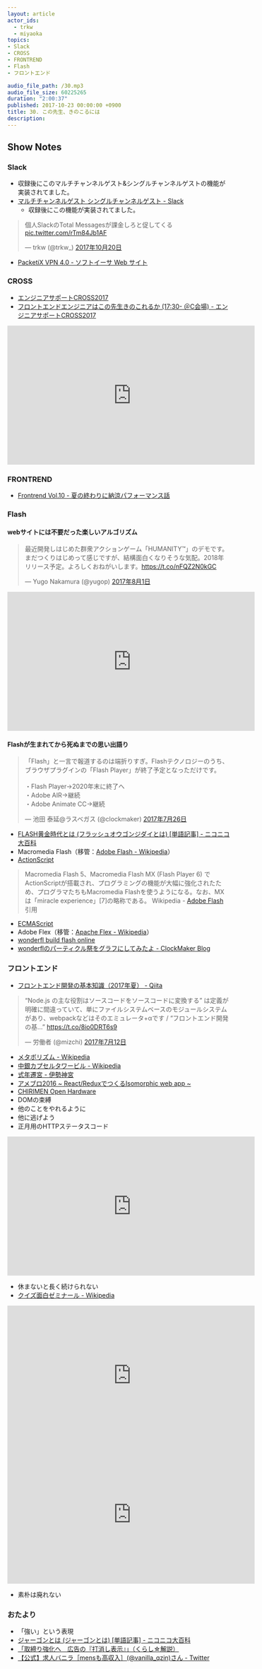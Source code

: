 ```yaml
---
layout: article
actor_ids:
  - trkw
  - miyaoka
topics:
- Slack
- CROSS
- FRONTREND
- Flash
- フロントエンド

audio_file_path: /30.mp3
audio_file_size: 60225265
duration: "2:00:37"
published: 2017-10-23 00:00:00 +0900
title: 30. この先生、きのこるには
description:
---
```


## Show Notes

### Slack

- 収録後にこのマルチチャンネルゲスト&シングルチャンネルゲストの機能が実装されてました。
- [マルチチャンネルゲスト シングルチャンネルゲスト - Slack](https://get.slack.help/hc/ja/articles/202518103-%E3%83%9E%E3%83%AB%E3%83%81%E3%83%81%E3%83%A3%E3%83%B3%E3%83%8D%E3%83%AB%E3%82%B2%E3%82%B9%E3%83%88-%E3%82%B7%E3%83%B3%E3%82%B0%E3%83%AB%E3%83%81%E3%83%A3%E3%83%B3%E3%83%8D%E3%83%AB%E3%82%B2%E3%82%B9%E3%83%88)
  - 収録後にこの機能が実装されてました。

<blockquote class="twitter-tweet" data-lang="ja"><p lang="ja" dir="ltr">個人SlackのTotal Messagesが課金しろと促してくる <a href="https://t.co/rTm84Jb1AF">pic.twitter.com/rTm84Jb1AF</a></p>&mdash; trkw (@trkw_) <a href="https://twitter.com/trkw_/status/921393465857994754?ref_src=twsrc%5Etfw">2017年10月20日</a></blockquote>
<script async src="//platform.twitter.com/widgets.js" charset="utf-8"></script>

- [PacketiX VPN 4.0 - ソフトイーサ Web サイト](https://www.softether.jp/1-product/11-vpn)

### CROSS

- [エンジニアサポートCROSS2017](http://2017.cross-party.com/)
- [フロントエンドエンジニアはこの先生きのこれるか   (17:30- ＠C会場) - エンジニアサポートCROSS2017](http://2017.cross-party.com/program/c5)

<iframe width="560" height="315" src="https://www.youtube.com/embed/7dsYh5Uhkis" frameborder="0" allowfullscreen></iframe>

### FRONTREND

- [Frontrend Vol.10 - 夏の終わりに納涼パフォーマンス話](https://frontrend.connpass.com/event/63971/)

### Flash

#### webサイトには不要だった楽しいアルゴリズム

<blockquote class="twitter-tweet" data-lang="ja"><p lang="ja" dir="ltr">最近開発しはじめた群衆アクションゲーム「HUMANITY™」のデモです。まだつくりはじめって感じですが、結構面白くなりそうな気配。2018年リリース予定。よろしくおねがいします。<a href="https://t.co/nFQZ2N0kGC">https://t.co/nFQZ2N0kGC</a></p>&mdash; Yugo Nakamura (@yugop) <a href="https://twitter.com/yugop/status/892312052500373505?ref_src=twsrc%5Etfw">2017年8月1日</a></blockquote>

<iframe width="560" height="315" src="https://www.youtube.com/embed/QbUPfMXXQIY" frameborder="0" allowfullscreen></iframe>

#### Flashが生まれてから死ぬまでの思い出語り

<blockquote class="twitter-tweet" data-lang="ja"><p lang="ja" dir="ltr">「Flash」と一言で報道するのは端折りすぎ。Flashテクノロジーのうち、ブラウザプラグインの「Flash Player」が終了予定となっただけです。<br><br>・Flash Player→2020年末に終了へ<br>・Adobe AIR→継続<br>・Adobe Animate CC→継続</p>&mdash; 池田 泰延@ラスベガス (@clockmaker) <a href="https://twitter.com/clockmaker/status/890041639376273408?ref_src=twsrc%5Etfw">2017年7月26日</a></blockquote>

- [FLASH黄金時代とは (フラッシュオウゴンジダイとは) [単語記事] - ニコニコ大百科](http://dic.nicovideo.jp/a/flash%E9%BB%84%E9%87%91%E6%99%82%E4%BB%A3)
- Macromedia Flash（移管：[Adobe Flash - Wikipedia](https://ja.wikipedia.org/wiki/Adobe_Flash)）
- [ActionScript](https://ja.wikipedia.org/wiki/ActionScript)

> Macromedia Flash 5、Macromedia Flash MX (Flash Player 6) でActionScriptが搭載され、プログラミングの機能が大幅に強化されたため、プログラマたちもMacromedia Flashを使うようになる。なお、MXは「miracle experience」[7]の略称である。 Wikipedia - [Adobe Flash](https://ja.wikipedia.org/wiki/Adobe_Flash) 引用

- [ECMAScript](https://ja.wikipedia.org/wiki/ECMAScript)
- Adobe Flex（移管：[Apache Flex - Wikipedia](https://ja.wikipedia.org/wiki/Apache_Flex)）
- [wonderfl build flash online](https://www.kayac.com/service/other/94)
- [wonderflのパーティクル祭をグラフにしてみたよ - ClockMaker Blog](http://clockmaker.jp/blog/2009/04/particle_fes/)

### フロントエンド

- [フロントエンド開発の基本知識（2017年夏） - Qiita](https://qiita.com/norioxkimura/items/1dc1cea1c0a8ea7adf31)

<blockquote class="twitter-tweet" data-lang="ja"><p lang="ja" dir="ltr">“Node.js の主な役割はソースコードをソースコードに変換する”  は定義が明確に間違っていて、単にファイルシステムベースのモジュールシステムがあり、webpackなどはそのエミュレータ+αです / “フロントエンド開発の基…” <a href="https://t.co/8io0DRT6s9">https://t.co/8io0DRT6s9</a></p>&mdash; 労働者 (@mizchi) <a href="https://twitter.com/mizchi/status/885027678377697280?ref_src=twsrc%5Etfw">2017年7月12日</a></blockquote>

- [メタボリズム - Wikipedia](https://ja.wikipedia.org/wiki/%E3%83%A1%E3%82%BF%E3%83%9C%E3%83%AA%E3%82%BA%E3%83%A0)
- [中銀カプセルタワービル - Wikipedia](https://ja.wikipedia.org/wiki/%E4%B8%AD%E9%8A%80%E3%82%AB%E3%83%97%E3%82%BB%E3%83%AB%E3%82%BF%E3%83%AF%E3%83%BC%E3%83%93%E3%83%AB)
- [式年遷宮 - 伊勢神宮](http://www.isejingu.or.jp/sengu/index.html)
- [アメブロ2016 ~ React/ReduxでつくるIsomorphic web app ~](https://developers.cyberagent.co.jp/blog/archives/636/)
- [CHIRIMEN Open Hardware](https://chirimen.org/)
- DOMの束縛
- 他のことをやれるように
- 他に逃げよう
- 正月用のHTTPステータスコード

<iframe width="560" height="315" src="https://www.youtube.com/embed/uLdvU-zRi8A" frameborder="0" allowfullscreen></iframe>

- 休まないと長く続けられない
- [クイズ面白ゼミナール - Wikipedia](https://ja.wikipedia.org/wiki/%E3%82%AF%E3%82%A4%E3%82%BA%E9%9D%A2%E7%99%BD%E3%82%BC%E3%83%9F%E3%83%8A%E3%83%BC%E3%83%AB)

<iframe width="560" height="315" src="https://www.youtube.com/embed/bBlHT7SHxLo" frameborder="0" allowfullscreen></iframe>

<iframe width="560" height="315" src="https://www.youtube.com/embed/PKNrnFcZPNc" frameborder="0" allowfullscreen></iframe>

- 素朴は廃れない

### おたより

- 「強い」という表現
- [ジャーゴンとは (ジャーゴンとは) [単語記事] - ニコニコ大百科](http://dic.nicovideo.jp/a/%E3%82%B8%E3%83%A3%E3%83%BC%E3%82%B4%E3%83%B3)
- [「取締り強化へ　広告の『打消し表示』」（くらし☆解説）](http://www.nhk.or.jp/kaisetsu-blog/700/278940.html)
- [【公式】求人バニラ［mensも高収入］(@vanilla_qzin)さん - Twitter](https://twitter.com/vanilla_qzin)
